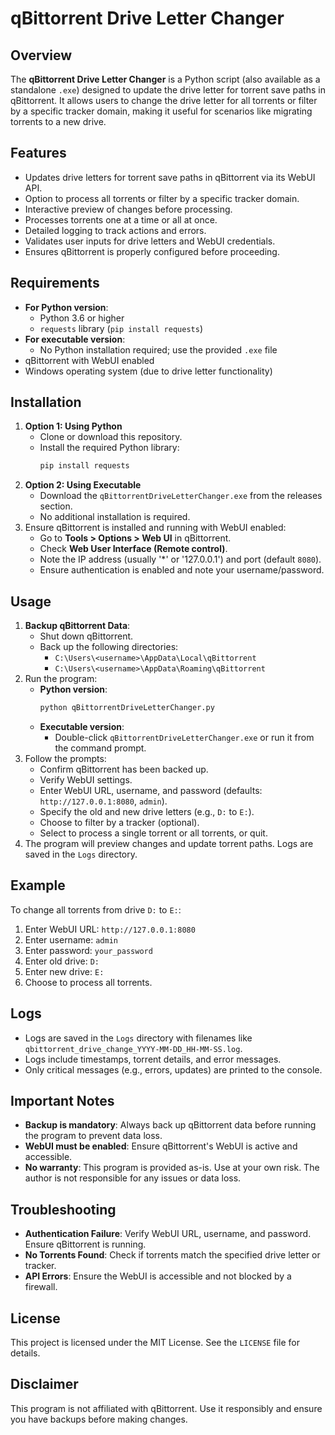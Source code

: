 # qBittorrent Drive Letter Changer

## Overview
The **qBittorrent Drive Letter Changer** is a Python script (also available as a standalone `.exe`) designed to update the drive letter for torrent save paths in qBittorrent. It allows users to change the drive letter for all torrents or filter by a specific tracker domain, making it useful for scenarios like migrating torrents to a new drive.

## Features
- Updates drive letters for torrent save paths in qBittorrent via its WebUI API.
- Option to process all torrents or filter by a specific tracker domain.
- Interactive preview of changes before processing.
- Processes torrents one at a time or all at once.
- Detailed logging to track actions and errors.
- Validates user inputs for drive letters and WebUI credentials.
- Ensures qBittorrent is properly configured before proceeding.

## Requirements
- **For Python version**:
  - Python 3.6 or higher
  - `requests` library (`pip install requests`)
- **For executable version**:
  - No Python installation required; use the provided `.exe` file
- qBittorrent with WebUI enabled
- Windows operating system (due to drive letter functionality)

## Installation
1. **Option 1: Using Python**
   - Clone or download this repository.
   - Install the required Python library:
     ```bash
     pip install requests
     ```
2. **Option 2: Using Executable**
   - Download the `qBittorrentDriveLetterChanger.exe` from the releases section.
   - No additional installation is required.
3. Ensure qBittorrent is installed and running with WebUI enabled:
   - Go to **Tools > Options > Web UI** in qBittorrent.
   - Check **Web User Interface (Remote control)**.
   - Note the IP address (usually '*' or '127.0.0.1') and port (default `8080`).
   - Ensure authentication is enabled and note your username/password.

## Usage
1. **Backup qBittorrent Data**:
   - Shut down qBittorrent.
   - Back up the following directories:
     - `C:\Users\<username>\AppData\Local\qBittorrent`
     - `C:\Users\<username>\AppData\Roaming\qBittorrent`
2. Run the program:
   - **Python version**:
     ```bash
     python qBittorrentDriveLetterChanger.py
     ```
   - **Executable version**:
     - Double-click `qBittorrentDriveLetterChanger.exe` or run it from the command prompt.
3. Follow the prompts:
   - Confirm qBittorrent has been backed up.
   - Verify WebUI settings.
   - Enter WebUI URL, username, and password (defaults: `http://127.0.0.1:8080`, `admin`).
   - Specify the old and new drive letters (e.g., `D:` to `E:`).
   - Choose to filter by a tracker (optional).
   - Select to process a single torrent or all torrents, or quit.
4. The program will preview changes and update torrent paths. Logs are saved in the `Logs` directory.

## Example
To change all torrents from drive `D:` to `E:`:
1. Enter WebUI URL: `http://127.0.0.1:8080`
2. Enter username: `admin`
3. Enter password: `your_password`
4. Enter old drive: `D:`
5. Enter new drive: `E:`
6. Choose to process all torrents.

## Logs
- Logs are saved in the `Logs` directory with filenames like `qbittorrent_drive_change_YYYY-MM-DD_HH-MM-SS.log`.
- Logs include timestamps, torrent details, and error messages.
- Only critical messages (e.g., errors, updates) are printed to the console.

## Important Notes
- **Backup is mandatory**: Always back up qBittorrent data before running the program to prevent data loss.
- **WebUI must be enabled**: Ensure qBittorrent's WebUI is active and accessible.
- **No warranty**: This program is provided as-is. Use at your own risk. The author is not responsible for any issues or data loss.

## Troubleshooting
- **Authentication Failure**: Verify WebUI URL, username, and password. Ensure qBittorrent is running.
- **No Torrents Found**: Check if torrents match the specified drive letter or tracker.
- **API Errors**: Ensure the WebUI is accessible and not blocked by a firewall.

## License
This project is licensed under the MIT License. See the `LICENSE` file for details.

## Disclaimer
This program is not affiliated with qBittorrent. Use it responsibly and ensure you have backups before making changes.